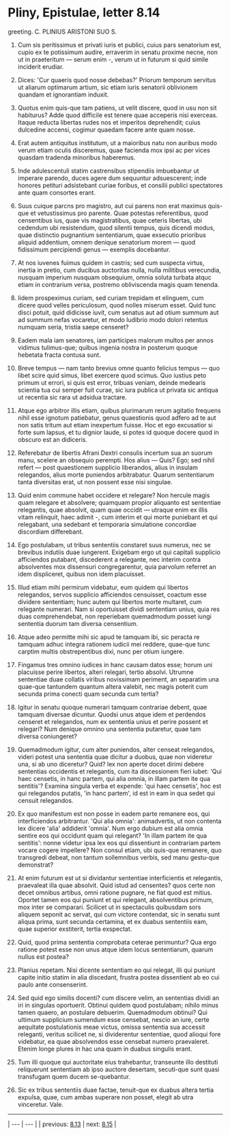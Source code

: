 # Pliny, Epistulae, letter 8.14

greeting. C. PLINIUS ARISTONI SUO S.



1. Cum sis peritissimus et privati iuris et publici, cuius pars senatorium est, cupio ex te potissimum audire, erraverim in senatu proxime necne, non ut in praeteritum — serum enim -, verum ut in futurum si quid simile inciderit erudiar.



2. Dices: 'Cur quaeris quod nosse debebas?' Priorum temporum servitus ut aliarum optimarum artium, sic etiam iuris senatorii oblivionem quandam et ignorantiam induxit.



3. Quotus enim quis-que tam patiens, ut velit discere, quod in usu non sit habiturus? Adde quod difficile est tenere quae acceperis nisi exerceas. Itaque reducta libertas rudes nos et imperitos deprehendit; cuius dulcedine accensi, cogimur quaedam facere ante quam nosse.



4. Erat autem antiquitus institutum, ut a maioribus natu non auribus modo verum etiam oculis disceremus, quae facienda mox ipsi ac per vices quasdam tradenda minoribus haberemus.



5. Inde adulescentuli statim castrensibus stipendiis imbuebantur ut imperare parendo, duces agere dum sequuntur adsuescerent; inde honores petituri adsistebant curiae foribus, et consilii publici spectatores ante quam consortes erant.



6. Suus cuique parcns pro magistro, aut cui parens non erat maximus quis-que et vetustissimus pro parente. Quae potestas referentibus, quod censentibus ius, quae vis magistratibus, quae ceteris libertas, ubi cedendum ubi resistendum, quod silentii tempus, quis dicendi modus, quae distinctio pugnantium sententiarum, quae exsecutio prioribus aliquid addentium, omnem denique senatorium morem — quod fidissimum percipiendi genus — exemplis docebantur.



7. At nos iuvenes fuimus quidem in castris; sed cum suspecta virtus, inertia in pretio, cum ducibus auctoritas nulla, nulla militibus verecundia, nusquam imperium nusquam obsequium, omnia soluta turbata atquc etiam in contrarium versa, postremo obliviscenda magis quam tenenda.



8. Iidem prospeximus curiam, sed curiam trepidam et elinguem, cum dicere quod velles periculosum, quod nolles miserum esset. Quid tunc disci potuit, quid didicisse iuvit, cum senatus aut ad otium summum aut ad summum nefas vocaretur, et modo ludibrio modo dolori retentus numquam seria, tristia saepe censeret?



9. Eadem mala iam senatores, iam participes malorum multos per annos vidimus tulimus-que; quibus ingenia nostra in posterum quoque hebetata fracta contusa sunt.



10. Breve tempus — nam tanto brevius omne quanto felicius tempus — quo libet scire quid simus, libet exercere quod scimus. Quo iustius peto primum ut errori, si quis est error, tribuas veniam, deinde medearis scientia tua cui semper fuit curae, sic iura publica ut privata sic antiqua ut recentia sic rara ut adsidua tractare.



11. Atque ego arbitror illis etiam, quibus plurimarum rerum agitatio frequens nihil esse ignotum patiebatur, genus quaestionis quod adfero ad te aut non satis tritum aut etiam inexpertum fuisse. Hoc et ego excusatior si forte sum lapsus, et tu dignior laude, si potes id quoque docere quod in obscuro est an didiceris.



12. Referebatur de libertis Afrani Dextri consulis incertum sua an suorum manu, scelere an obsequio perempti. Hos alius — Quis? Ego; sed nihil refert — post quaestionem supplicio liberandos, alius in insulam relegandos, alius morte puniendos arbitrabatur. Quarum sententiarum tanta diversitas erat, ut non possent esse nisi singulae.



13. Quid enim commune habet occidere et relegare? Non hercule magis quam relegare et absolvere; quamquam propior aliquanto est sententiae relegantis, quae absolvit, quam quae occidit — utraque enim ex illis vitam relinquit, haec adimit -, cum interim et qui morte puniebant et qui relegabant, una sedebant et temporaria simulatione concordiae discordiam differebant.



14. Ego postulabam, ut tribus sententiis constaret suus numerus, nec se brevibus indutiis duae iungerent. Exigebam ergo ut qui capitali supplicio afficiendos putabant, discederent a relegante, nec interim contra absolventes mox dissensuri congregarentur, quia parvolum referret an idem displiceret, quibus non idem placuisset.



15. Illud etiam mihi permirum videbatur, eum quidem qui libertos relegandos, servos supplicio afficiendos censuisset, coactum esse dividere sententiam; hunc autem qui libertos morte multaret, cum relegante numerari. Nam si oportuisset dividi sententiam unius, quia res duas comprehendebat, non reperiebam quemadmodum posset iungi sententia duorum tam diversa censentium.



16. Atque adeo permitte mihi sic apud te tamquam ibi, sic peracta re tamquam adhuc integra rationem iudicii mei reddere, quae-que tunc carptim multis obstrepentibus dixi, nunc per otium iungere.



17. Fingamus tres omnino iudices in hanc causam datos esse; horum uni placuisse perire libertos, alteri relegari, tertio absolvi. Utrumne sententiae duae collatis viribus novissimam periment, an separatim una quae-que tantundem quantum altera valebit, nec magis poterit cum secunda prima conecti quam secunda cum tertia?



18. Igitur in senatu quoque numerari tamquam contrariae debent, quae tamquam diversae dicuntur. Quodsi unus atque idem et perdendos censeret et relegandos, num ex sententia unius et perire possent et relegari? Num denique omnino una sententia putaretur, quae tam diversa coniungeret?



19. Quemadmodum igitur, cum alter puniendos, alter censeat relegandos, videri potest una sententia quae dicitur a duobus, quae non videretur una, si ab uno diceretur? Quid? lex non aperte docet dirimi debere sententias occidentis et relegantis, cum ita discessionem fieri iubet: 'Qui haec censetis, in hanc partem, qui alia omnia, in illam partem ite qua sentitis'? Examina singula verba et expende: 'qui haec censetis', hoc est qui relegandos putatis, 'in hanc partem', id est in eam in qua sedet qui censuit relegandos.



20. Ex quo manifestum est non posse in eadem parte remanere eos, qui interficiendos arbitrantur. 'Qui alia omnia': animadvertis, ut non contenta lex dicere 'alia' addiderit 'omnia'. Num ergo dubium est alia omnia sentire eos qui occidunt quam qui relegant? 'In illam partem ite qua sentitis': nonne videtur ipsa lex eos qui dissentiunt in contrariam partem vocare cogere impellere? Non consul etiam, ubi quis-que remanere, quo transgredi debeat, non tantum sollemnibus verbis, sed manu gestu-que demonstrat?



21. At enim futurum est ut si dividantur sententiae interficientis et relegantis, praevaleat illa quae absolvit. Quid istud ad censentes? quos certe non decet omnibus artibus, omni ratione pugnare, ne fiat quod est mitius. Oportet tamen eos qui puniunt et qui relegant, absolventibus primum, mox inter se comparari. Scilicet ut in spectaculis quibusdam sors aliquem seponit ac servat, qui cum victore contendat, sic in senatu sunt aliqua prima, sunt secunda certamina, et ex duabus sententiis eam, quae superior exstiterit, tertia exspectat.



22. Quid, quod prima sententia comprobata ceterae perimuntur? Qua ergo ratione potest esse non unus atque idem locus sententiarum, quarum nullus est postea?



23. Planius repetam. Nisi dicente sententiam eo qui relegat, illi qui puniunt capite initio statim in alia discedant, frustra postea dissentient ab eo cui paulo ante consenserint.



24. Sed quid ego similis docenti? cum discere velim, an sententias dividi an iri in singulas oportuerit. Obtinui quidem quod postulabam; nihilo minus tamen quaero, an postulare debuerim. Quemadmodum obtinui? Qui ultimum supplicium sumendum esse censebat, nescio an iure, certe aequitate postulationis meae victus, omissa sententia sua accessit releganti, veritus scilicet ne, si dividerentur sententiae, quod alioqui fore videbatur, ea quae absolvendos esse censebat numero praevaleret. Etenim longe plures in hac una quam in duabus singulis erant.



25. Tum illi quoque qui auctoritate eius trahebantur, transeunte illo destituti reliquerunt sententiam ab ipso auctore desertam, secuti-que sunt quasi transfugam quem ducem se-quebantur.



26. Sic ex tribus sententiis duae factae, tenuit-que ex duabus altera tertia expulsa, quae, cum ambas superare non posset, elegit ab utra vinceretur. Vale.



---

| --- | --- |
| previous: [8.13](../8.13/) | next: [8.15](../8.15/) |